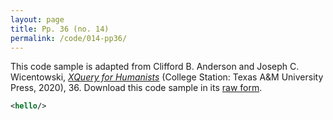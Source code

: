 ```yaml
---
layout: page
title: Pp. 36 (no. 14)
permalink: /code/014-pp36/
---
```


This code sample is adapted from Clifford B. Anderson and Joseph C. Wicentowski, 
[_XQuery for Humanists_](/) (College Station: Texas A&M University Press, 2020), 36. 
Download this code sample in its [raw form](/code/014-pp36/014-pp36.xml).

```xml
<hello/>
```  
